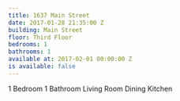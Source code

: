 ```yaml
---
title: 1637 Main Street
date: 2017-01-28 21:35:00 Z
building: Main Street
floor: Third Floor
bedrooms: 1
bathrooms: 1
available at: 2017-02-01 00:00:00 Z
is available: false
---
```


1 Bedroom
1 Bathroom
Living Room
Dining
Kitchen
